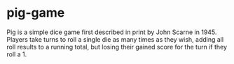 # pig-game

Pig is a simple dice game first described in print by John Scarne in 1945. Players take turns to roll a single die as many times as they wish,
adding all roll results to a running total, but losing their gained score for the turn if they roll a 1.

